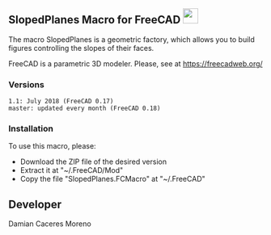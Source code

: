 ## SlopedPlanes Macro for FreeCAD <img src="https://gitlab.com/damianCaceres/slopedplanes/blob/master/SlopedPlanes.png" height="30"/>
The macro SlopedPlanes is a geometric factory, which allows you to build figures controlling the slopes of their faces.

FreeCAD is a parametric 3D modeler. Please, see at https://freecadweb.org/

### Versions

    1.1: July 2018 (FreeCAD 0.17)
    master: updated every month (FreeCAD 0.18)

### Installation
To use this macro, please:

* Download the ZIP file of the desired version
* Extract it at "~/.FreeCAD/Mod"
* Copy the file "SlopedPlanes.FCMacro" at "~/.FreeCAD"

## Developer
Damian Caceres Moreno
